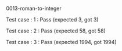 
0013-roman-to-integer


Test case : 1 : Pass
 (expected 3, got 3)



Test case : 2 : Pass
 (expected 58, got 58)



Test case : 3 : Pass
 (expected 1994, got 1994)


